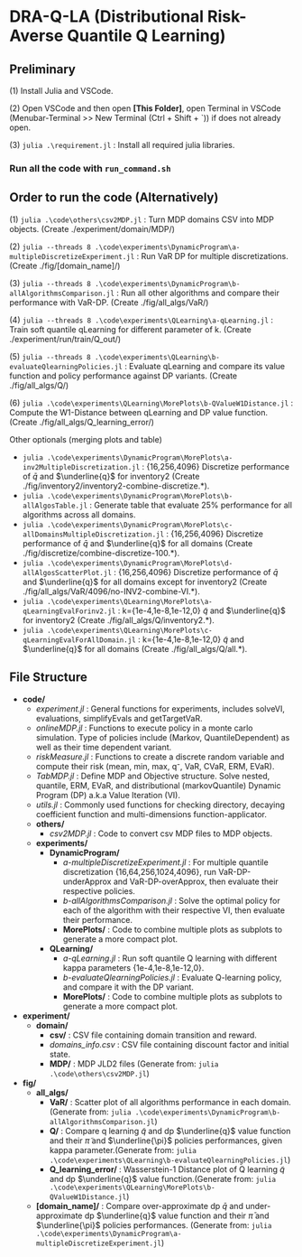 # DRA-Q-LA (Distributional Risk-Averse Quantile Q Learning) 

## Preliminary

(1) Install Julia and VSCode.

(2) Open VSCode and then open **[This Folder]**, open Terminal in VSCode (Menubar-Terminal >> New Terminal (Ctrl + Shift + `)) if does not already open.

(3) ```julia .\requirement.jl``` :  Install all required julia libraries.

### Run all the code with ```run_command.sh```

## Order to run the code (Alternatively)

(1) ```julia .\code\others\csv2MDP.jl``` : Turn MDP domains CSV into MDP objects. (Create ./experiment/domain/MDP/)

(2) ```julia --threads 8 .\code\experiments\DynamicProgram\a-multipleDiscretizeExperiment.jl``` :
Run VaR DP for multiple discretizations. (Create ./fig/[domain_name]/)

(3) ```julia --threads 8 .\code\experiments\DynamicProgram\b-allAlgorithmsComparison.jl``` :
Run all other algorithms and compare their performance with VaR-DP. (Create ./fig/all_algs/VaR/)

(4) ```julia --threads 8 .\code\experiments\QLearning\a-qLearning.jl``` :
Train soft quantile qLearning for different parameter of k. (Create ./experiment/run/train/Q_out/)

(5) ```julia --threads 8 .\code\experiments\QLearning\b-evaluateQlearningPolicies.jl``` :
Evaluate qLearning and compare its value function and policy performance against DP variants. (Create ./fig/all_algs/Q/)

(6) ```julia .\code\experiments\QLearning\MorePlots\b-QValueW1Distance.jl``` :
Compute the W1-Distance between qLearning and DP value function. (Create ./fig/all_algs/Q_learning_error/)

Other optionals (merging plots and table)
- ```julia .\code\experiments\DynamicProgram\MorePlots\a-inv2MultipleDiscretization.jl``` : {16,256,4096} Discretize performance of $\bar{q}$ and $\underline{q}$ for inventory2 (Create ./fig/inventory2/inventory2-combine-discretize.*).
- ```julia .\code\experiments\DynamicProgram\MorePlots\b-allAlgosTable.jl``` : Generate table that evaluate 25% performance for all algorithms across all domains.
- ```julia .\code\experiments\DynamicProgram\MorePlots\c-allDomainsMultipleDiscretization.jl``` : {16,256,4096} Discretize performance of $\bar{q}$ and $\underline{q}$ for all domains (Create ./fig/discretize/combine-discretize-100.*).
- ```julia .\code\experiments\DynamicProgram\MorePlots\d-allAlgosScatterPlot.jl``` : {16,256,4096} Discretize performance of $\bar{q}$ and $\underline{q}$ for all domains except for inventory2 (Create ./fig/all_algs/VaR/4096/no-INV2-combine-VI.*).
- ```julia .\code\experiments\QLearning\MorePlots\a-qLearningEvalForinv2.jl``` : k={1e-4,1e-8,1e-12,0} $\tilde{q}$ and $\underline{q}$ for inventory2 (Create ./fig/all_algs/Q/inventory2.*).
- ```julia .\code\experiments\QLearning\MorePlots\c-qLearningEvalForAllDomain.jl``` : k={1e-4,1e-8,1e-12,0} $\tilde{q}$ and $\underline{q}$ for all domains (Create ./fig/all_algs/Q/all.*).


## File Structure

- **code/**
    - *experiment.jl* : General functions for experiments, includes solveVI, evaluations, simplifyEvals and getTargetVaR.
    - *onlineMDP.jl* : Functions to execute policy in a monte carlo simulation. Type of policies include (Markov, QuantileDependent) as well as their time dependent variant.
    - *riskMeasure.jl* : Functions to create a discrete random variable and compute their risk (mean, min, max, q⁻, VaR, CVaR, ERM, EVaR).
    - *TabMDP.jl* : Define MDP and Objective structure. Solve nested, quantile, ERM, EVaR, and distributional (markovQuantile) Dynamic Program (DP) a.k.a Value Iteration (VI).
    - *utils.jl* : Commonly used functions for checking directory, decaying coefficient function and multi-dimensions function-applicator.
    - **others/**
        - *csv2MDP.jl* : Code to convert csv MDP files to MDP objects.
    - **experiments/**
        - **DynamicProgram/**
            - *a-multipleDiscretizeExperiment.jl* : For multiple quantile discretization {16,64,256,1024,4096}, run VaR-DP-underApprox and VaR-DP-overApprox, then evaluate their respective policies.
            - *b-allAlgorithmsComparison.jl* : Solve the optimal policy for each of the algorithm with their respective VI, then evaluate their performance.
            - **MorePlots/** : Code to combine multiple plots as subplots to generate a more compact plot.
        - **QLearning/**
            - *a-qLearning.jl* : Run soft quantile Q learning with different kappa parameters {1e-4,1e-8,1e-12,0}.
            - *b-evaluateQlearningPolicies.jl* : Evaluate Q-learning policy, and compare it with the DP variant.
            - **MorePlots/** : Code to combine multiple plots as subplots to generate a more compact plot.
- **experiment/**
    - **domain/**
        - **csv/** : CSV file containing domain transition and reward.
        - *domains_info.csv* : CSV file containing discount factor and initial state.
        - **MDP/** : MDP JLD2 files (Generate from: ```julia .\code\others\csv2MDP.jl```)
- **fig/**  
    - **all_algs/**
        - **VaR/** : Scatter plot of all algorithms performance in each domain. (Generate from: ```julia .\code\experiments\DynamicProgram\b-allAlgorithmsComparison.jl```)
        - **Q/** : Compare q learning $\tilde{q}$ and dp $\underline{q}$ value function and their $\tilde{\pi}$ and $\underline{\pi}$ policies performances, given kappa parameter.(Generate from: ```julia .\code\experiments\QLearning\b-evaluateQlearningPolicies.jl```)
        - **Q_learning_error/** : Wasserstein-1 Distance plot of Q learning $\tilde{q}$ and dp $\underline{q}$ value function.(Generate from: ```julia .\code\experiments\QLearning\MorePlots\b-QValueW1Distance.jl```)
    - **[domain_name]/** : Compare over-approximate dp $\bar{q}$ and under-approximate dp $\underline{q}$ value function and their $\bar{\pi}$ and $\underline{\pi}$ policies performances. (Generate from: ```julia .\code\experiments\DynamicProgram\a-multipleDiscretizeExperiment.jl```)